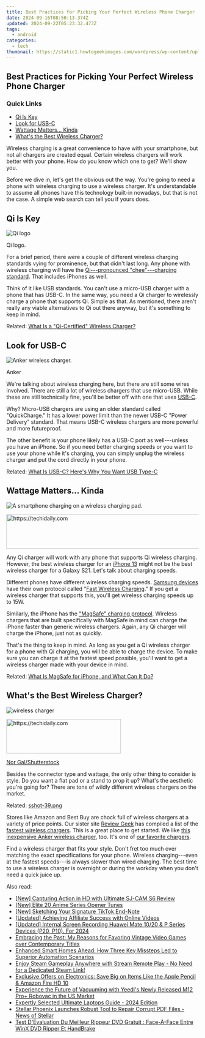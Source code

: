 ```yaml
---
title: Best Practices for Picking Your Perfect Wireless Phone Charger
date: 2024-09-16T08:50:13.374Z
updated: 2024-09-22T05:23:32.473Z
tags:
  - android
categories:
  - tech
thumbnail: https://static1.howtogeekimages.com/wordpress/wp-content/uploads/2021/12/shutterstock_1416605489.jpg
---
```


## Best Practices for Picking Your Perfect Wireless Phone Charger

### Quick Links

* [Qi Is Key](https://fox-cloud.techidaily.com/new-prestigious-directory-free-visuals-hubs-galore-online-for-2024/)
* [Look for USB-C](https://snapchat-videos.techidaily.com/new-in-2024-tech-tutorial-exporting-and-storing-your-snaps-safely/)
* [Wattage Matters... Kinda](https://youtube-data.techidaily.com/approved-rookie-recommendations-simple-profitable-youtube-purchases/)
* [What's the Best Wireless Charger?](https://tech-haven.techidaily.com/police-strike-down-vpns-upholding-cyber-law/)

 Wireless charging is a great convenience to have with your smartphone, but not all chargers are created equal. Certain wireless chargers will work better with your phone. How do you know which one to get? We'll show you.

 Before we dive in, let's get the obvious out the way. You're going to need a phone with wireless charging to use a wireless charger. It's understandable to assume all phones have this technology built-in nowadays, but that is not the case. A simple web search can tell you if yours does.

##  Qi Is Key

![Qi logo](https://static1.howtogeekimages.com/wordpress/wp-content/uploads/2021/12/Qi-logo.png) 

Qi logo.

 For a brief period, there were a couple of different wireless charging standards vying for prominence, but that didn't last long. Any phone with wireless charging will have the [Qi---pronounced "chee"---charging standard](https://smart-video-creator.techidaily.com/updated-2024-approved-mac-users-download-vllo-and-find-alternative-solutions/). That includes iPhones as well.

 Think of it like USB standards. You can't use a micro-USB charger with a phone that has USB-C. In the same way, you need a Qi charger to wirelessly charge a phone that supports Qi. Simple as that. As mentioned, there aren't really any viable alternatives to Qi out there anyway, but it's something to keep in mind.

Related: [What Is a "Qi-Certified" Wireless Charger?](https://smart-video-creator.techidaily.com/updated-2024-approved-mac-users-download-vllo-and-find-alternative-solutions/) 

##  Look for USB-C

![Anker wireless charger.](https://static1.howtogeekimages.com/wordpress/wp-content/uploads/2021/11/anker-wireless-charger.jpg) 

Anker

 We're talking about wireless charging here, but there are still some wires involved. There are still a lot of wireless chargers that use micro-USB. While these are still technically fine, you'll be better off with one that uses [USB-C](https://screen-activity-recording.techidaily.com/navigating-lenovo-screen-capture-tools-effortlessly/).

 Why? Micro-USB chargers are using an older standard called "QuickCharge." It has a lower power limit than the newer USB-C "Power Delivery" standard. That means USB-C wireless chargers are more powerful and more futureproof.

 The other benefit is your phone likely has a USB-C port as well---unless you have an iPhone. So if you need better charging speeds or you want to use your phone while it's charging, you can simply unplug the wireless charger and put the cord directly in your phone.

Related: [What Is USB-C? Here's Why You Want USB Type-C](https://screen-activity-recording.techidaily.com/navigating-lenovo-screen-capture-tools-effortlessly/) 

##  Wattage Matters... Kinda

![A smartphone charging on a wireless charging pad.](https://static1.howtogeekimages.com/wordpress/wp-content/uploads/2020/09/smartphone-charging-wirelessly.jpg?width=1198&amp;trim=1,1&amp;bg-color=000&amp;pad=1,1) 

<!-- affiliate ads begin -->
<a href="https://appsumo.8odi.net/c/5597632/2144271/7443" target="_top" id="2144271">
  <img src="//a.impactradius-go.com/display-ad/7443-2144271" border="0" alt="https://techidaily.com" width="600" height="90"/>
</a>
<img height="0" width="0" src="https://appsumo.8odi.net/i/5597632/2144271/7443" style="position:absolute;visibility:hidden;" border="0" />
<!-- affiliate ads end -->

 Any Qi charger will work with any phone that supports Qi wireless charging. However, the best wireless charger for an [iPhone 13](https://review-topics.techidaily.com/play-mkv-movies-on-moto-g24-is-it-possible-by-aiseesoft-video-converter-play-mkv-on-android/) might not be the best wireless charger for a Galaxy S21\. Let's talk about charging speeds.

 Different phones have different wireless charging speeds. [Samsung devices](https://instagram-clips.techidaily.com/new-connecting-consciously-with-content-craftsmen-of-your-realm-for-2024/) have their own protocol called "[Fast Wireless Charging](https://change-location.techidaily.com/detailed-guide-of-ispoofer-for-pogo-installation-on-xiaomi-redmi-a2plus-drfone-by-drfone-virtual-android/)." If you get a wireless charger that supports this, you'll get wireless charging speeds up to 15W.

 Similarly, the iPhone has the ["MagSafe" charging protocol](https://techno-recovery.techidaily.com/mastering-regional-adjustments-how-to-update-regions-on-your-iphone/). Wireless chargers that are built specifically with MagSafe in mind can charge the iPhone faster than generic wireless chargers. Again, any Qi charger will charge the iPhone, just not as quickly.

 That's the thing to keep in mind. As long as you get a Qi wireless charger for a phone with Qi charging, you will be able to charge the device. To make sure you can charge it at the fastest speed possible, you'll want to get a wireless charger made with your device in mind.

Related: [What Is MagSafe for iPhone, and What Can It Do?](https://techno-recovery.techidaily.com/mastering-regional-adjustments-how-to-update-regions-on-your-iphone/) 

##  What's the Best Wireless Charger?

![wireless charger](https://static1.howtogeekimages.com/wordpress/wp-content/uploads/2021/04/wireless-charger.jpg) 

<!-- affiliate ads begin -->
<a href="https://aligracehair.sjv.io/c/5597632/2135370/19272" target="_top" id="2135370">
  <img src="//a.impactradius-go.com/display-ad/19272-2135370" border="0" alt="https://techidaily.com" width="300" height="90"/>
</a>
<img height="0" width="0" src="https://aligracehair.sjv.io/i/5597632/2135370/19272" style="position:absolute;visibility:hidden;" border="0" />
<!-- affiliate ads end -->

[Nor Gal/Shutterstock](https://www.shutterstock.com/image-photo/charging-smartphone-wireless-charger-on-wooden-1416605309)

 Besides the connector type and wattage, the only other thing to consider is style. Do you want a flat pad or a stand to prop it up? What's the aesthetic you're going for? There are tons of wildly different wireless chargers on the market.

Related: [sshot-39.png](https://www.reviewgeek.com/37300/the-fastest-wireless-chargers/) 

 Stores like Amazon and Best Buy are chock full of wireless chargers at a variety of price points. Our sister site [Review Geek](https://www.reviewgeek.com/) has compiled a list of the [fastest wireless chargers](https://www.reviewgeek.com/37300/the-fastest-wireless-chargers/). This is a great place to get started. We like [this inexpensive Anker wireless charger](https://www.amazon.com/Anker-Wireless-PowerWave-Upgraded-Fast-Charging/dp/B07THHQMHM?tag=htg-v2-60qr8ln-20&ascsubtag=UUhtgUeUpU207518&asc%5Frefurl=https%3A%2F%2Fwww.howtogeek.com%2F775379%2Fhow-to-choose-a-wireless-charger%2F&asc%5Fcampaign=Short-Term), too. It's one of [our favorite chargers](https://some-techniques.techidaily.com/freedom-in-viewing-is-vlc-more-powerful-than-mpc-for-2024/).

 Find a wireless charger that fits your style. Don't fret too much over matching the exact specifications for your phone. Wireless charging---even at the fastest speeds---is always slower than wired charging. The best time to use a wireless charger is overnight or during the workday when you don't need a quick juice up.

<ins class="adsbygoogle"
     style="display:block"
     data-ad-format="autorelaxed"
     data-ad-client="ca-pub-7571918770474297"
     data-ad-slot="1223367746"></ins>

<ins class="adsbygoogle"
     style="display:block"
     data-ad-client="ca-pub-7571918770474297"
     data-ad-slot="8358498916"
     data-ad-format="auto"
     data-full-width-responsive="true"></ins>

<span class="atpl-alsoreadstyle">Also read:</span>
<div><ul>
<li><a href="https://extra-lessons.techidaily.com/new-capturing-action-in-hd-with-ultimate-sj-cam-s6-review/"><u>[New] Capturing Action in HD with Ultimate SJ-CAM S6 Review</u></a></li>
<li><a href="https://article-tips.techidaily.com/new-elite-20-anime-series-opener-tunes/"><u>[New] Elite 20 Anime Series Opener Tunes</u></a></li>
<li><a href="https://tiktok-videos.techidaily.com/new-sketching-your-signature-tiktok-end-note/"><u>[New] Sketching Your Signature TikTok End-Note</u></a></li>
<li><a href="https://youtube-videos.techidaily.com/updated-achieving-affiliate-success-with-online-videos/"><u>[Updated] Achieving Affiliate Success with Online Videos</u></a></li>
<li><a href="https://remote-screen-capture.techidaily.com/1716069686113-updated-internal-screen-recording-huawei-mate-1020-and-p-series-devices-p20-p10-for-2024/"><u>[Updated] Internal Screen Recording Huawei Mate 10/20 & P Series Devices (P20, P10). For 2024</u></a></li>
<li><a href="https://hardware-reviews.techidaily.com/embracing-the-past-my-reasons-for-favoring-vintage-video-games-over-contemporary-titles/"><u>Embracing the Past: My Reasons for Favoring Vintage Video Games over Contemporary Titles</u></a></li>
<li><a href="https://hardware-reviews.techidaily.com/enhanced-smart-homes-ahead-how-three-key-missteps-led-to-superior-automation-scenarios/"><u>Enhanced Smart Homes Ahead: How Three Key Missteps Led to Superior Automation Scenarios</u></a></li>
<li><a href="https://hardware-reviews.techidaily.com/enjoy-steam-gameplay-anywhere-with-stream-remote-play-no-need-for-a-dedicated-steam-link/"><u>Enjoy Steam Gameplay Anywhere with Stream Remote Play - No Need for a Dedicated Steam Link!</u></a></li>
<li><a href="https://hardware-reviews.techidaily.com/exclusive-offers-on-electronics-save-big-on-items-like-the-apple-pencil-and-amazon-fire-hd-10/"><u>Exclusive Offers on Electronics: Save Big on Items Like the Apple Pencil & Amazon Fire HD 10</u></a></li>
<li><a href="https://hardware-reviews.techidaily.com/experience-the-future-of-vacuuming-with-yeedis-newly-released-m12-proplus-robovac-in-the-us-market/"><u>Experience the Future of Vacuuming with Yeedi's Newly Released M12 Pro+ Robovac in the US Market</u></a></li>
<li><a href="https://hardware-reviews.techidaily.com/expertly-selected-ultimate-laptops-guide-2024-edition/"><u>Expertly Selected Ultimate Laptops Guide - 2024 Edition</u></a></li>
<li><a href="https://data-wizards.techidaily.com/stellar-phoenix-launches-robust-tool-to-repair-corrupt-pdf-files-news-of-stellar/"><u>Stellar Phoenix Launches Robust Tool to Repair Corrupt PDF Files - News of Stellar</u></a></li>
<li><a href="https://discover-help.techidaily.com/test-devaluation-du-meilleur-rippeur-dvd-gratuit-face-a-face-entre-winx-dvd-ripper-et-handbrake/"><u>Test D'Évaluation Du Meilleur Rippeur DVD Gratuit : Face-À-Face Entre WinX DVD Ripper Et HandBrake</u></a></li>
</ul></div>

